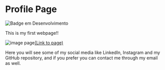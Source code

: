 # Profile Page

![Badge em Desenvolvimento](http://img.shields.io/static/v1?label=STATUS&message=EM%20DESENVOLVIMENTO&color=GREEN&style=for-the-badge)

This is my first webpage!!

![image page](https://github.com/VictorTangoMike/profile_page/assets/69435354/b764badc-d1cc-4e5a-9087-c2b4b5e50d29)[(Link to page)](https://victor-profile.vercel.app)

Here you will see some of my social media like LinkedIn, Instagram and my GitHub repository, and if you prefer you can contact me through my email as well.
